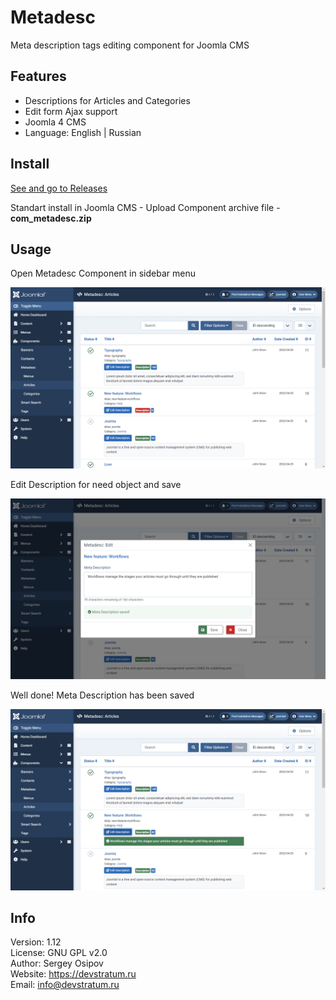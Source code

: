 # Metadesc

Meta description tags editing component for Joomla CMS

## Features

* Descriptions for Articles and Categories
* Edit form Ajax support
* Joomla 4 CMS
* Language: English | Russian

## Install

[See and go to Releases](https://github.com/devstratum/metadesc/releases)

Standart install in Joomla CMS - Upload Component archive file - **com_metadesc.zip**

## Usage

Open Metadesc Component in sidebar menu

![com_metadesc_01](https://github.com/devstratum/metadesc/blob/main/com_metadesc_01.png)

Edit Description for need object and save

![com_metadesc_02](https://github.com/devstratum/metadesc/blob/main/com_metadesc_02.png)

Well done! Meta Description has been saved

![com_metadesc_03](https://github.com/devstratum/metadesc/blob/main/com_metadesc_03.png)

## Info

Version: 1.12  
License: GNU GPL v2.0  
Author: Sergey Osipov  
Website: https://devstratum.ru  
Email: info@devstratum.ru
